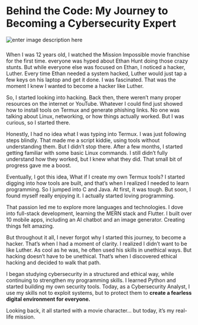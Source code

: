 # Behind the Code: My Journey to Becoming a Cybersecurity Expert
![enter image description here](https://miro.medium.com/v2/resize:fit:720/1*K_CxxcOA1ZIPvv0KYdq7zw.png)
###

When I was 12 years old, I watched the Mission Impossible movie franchise for the first time. everyone was hyped about Ethan Hunt doing those crazy stunts. But while everyone else was focused on Ethan, I noticed a hacker, Luther. Every time Ethan needed a system hacked, Luther would just tap a few keys on his laptop and get it done. I was fascinated. That was the moment I knew I wanted to become a hacker like Luther.

So, I started looking into hacking. Back then, there weren’t many proper resources on the internet or YouTube. Whatever I could find just showed how to install tools on Termux and generate phishing links. No one was talking about Linux, networking, or how things actually worked. But I was curious, so I started there.

Honestly, I had no idea what I was typing into Termux. I was just following steps blindly. That made me a script kiddie, using tools without understanding them. But I didn’t stop there. After a few months, I started getting familiar with some basic Linux commands. I still didn’t fully understand  how they worked, but I knew what they did. That small bit of progress gave me a boost.

Eventually, I got this idea, What if I create my own Termux tools? 
I started digging into how tools are built, and that’s when I realized I needed to learn programming. So I jumped into C and Java. At first, it was tough. But soon, I found myself really enjoying it. I actually started loving programming.

That passion led me to explore more languages and technologies. I dove into full-stack development, learning the MERN stack and Flutter. I built over 10 mobile apps, including an AI chatbot and an image generator. Creating things felt amazing.

But throughout it all, I never forgot why I started this journey, to become a hacker. That’s when I had a moment of clarity. I realized I didn’t want to be like Luther. As cool as he was, he often used his skills in unethical ways. But hacking doesn’t have to be unethical. That’s when I discovered ethical hacking and decided to walk that path.

I began studying cybersecurity in a structured and ethical way, while continuing to strengthen my programming skills. I learned Python and started building my own security tools. Today, as a Cybersecurity Analyst, I use my skills not to exploit systems, but to protect them to **create a fearless digital environment for everyone.**

Looking back, it all started with a movie character... but today, it’s my real-life mission.